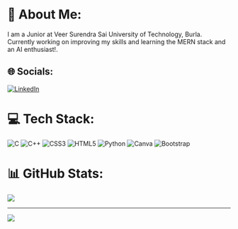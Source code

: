 # 💫 About Me:
I am a Junior at Veer Surendra Sai University of Technology, Burla.<br>Currently working on improving my skills and learning the MERN stack and an AI enthusiast!.


## 🌐 Socials:
[![LinkedIn](https://img.shields.io/badge/LinkedIn-%230077B5.svg?logo=linkedin&logoColor=white)](https://linkedin.com/in/aparna-bisoyee-7a471b283) 

# 💻 Tech Stack:
![C](https://img.shields.io/badge/c-%2300599C.svg?style=flat-square&logo=c&logoColor=white) ![C++](https://img.shields.io/badge/c++-%2300599C.svg?style=flat-square&logo=c%2B%2B&logoColor=white) ![CSS3](https://img.shields.io/badge/css3-%231572B6.svg?style=flat-square&logo=css3&logoColor=white) ![HTML5](https://img.shields.io/badge/html5-%23E34F26.svg?style=flat-square&logo=html5&logoColor=white) ![Python](https://img.shields.io/badge/python-3670A0?style=flat-square&logo=python&logoColor=ffdd54) ![Canva](https://img.shields.io/badge/Canva-%2300C4CC.svg?style=flat-square&logo=Canva&logoColor=white) ![Bootstrap](https://img.shields.io/badge/bootstrap-%238511FA.svg?style=flat-square&logo=bootstrap&logoColor=white)
# 📊 GitHub Stats:

![](https://github-readme-stats.vercel.app/api/top-langs/?username=iamaparna15&theme=dark&hide_border=false&include_all_commits=false&count_private=false&layout=compact)

---
[![](https://visitcount.itsvg.in/api?id=iamaparna15&icon=0&color=0)](https://visitcount.itsvg.in)

